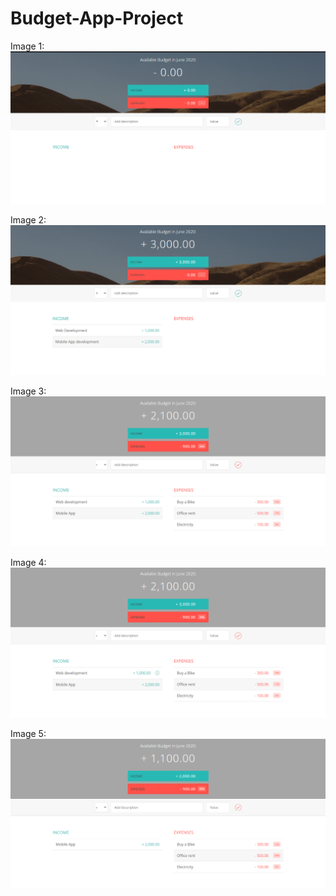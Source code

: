 # Budget-App-Project

Image 1:
![](output/1_intitial_Screen.png)

Image 2:
![](output/2_after_adding_income.png)

Image 3:
![](output/3_after_adding_expenses.png)

Image 4:
![](output/4_Remove_Income_or_expense.png)

Image 5:
![](output/5_after_remove.png)




